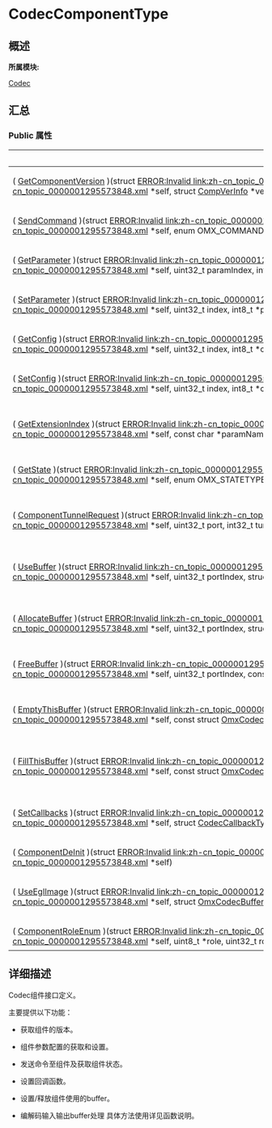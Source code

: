 # CodecComponentType


## **概述**

**所属模块:**

[Codec](_codec.md)


## **汇总**


### Public 属性

  | Public&nbsp;属性 | 描述 | 
| -------- | -------- |
| (&nbsp;[GetComponentVersion](_codec.md#getcomponentversion)&nbsp;)(struct&nbsp;[ERROR:Invalid&nbsp;link:zh-cn_topic_0000001295573848.xml#xref1521256091083931,link:zh-cn_topic_0000001295573848.xml](zh-cn_topic_0000001295573848.xml)&nbsp;\*self,&nbsp;struct&nbsp;[CompVerInfo](_comp_ver_info.md)&nbsp;\*verInfo) | 获取Codec组件版本号。&nbsp;[更多...](_codec.md#getcomponentversion) | 
| (&nbsp;[SendCommand](_codec.md#sendcommand)&nbsp;)(struct&nbsp;[ERROR:Invalid&nbsp;link:zh-cn_topic_0000001295573848.xml#xref2020788308083931,link:zh-cn_topic_0000001295573848.xml](zh-cn_topic_0000001295573848.xml)&nbsp;\*self,&nbsp;enum&nbsp;OMX_COMMANDTYPE&nbsp;cmd,&nbsp;uint32_t&nbsp;param,&nbsp;int8_t&nbsp;\*cmdData,&nbsp;uint32_t&nbsp;cmdDataLen) | 发送命令给组件。&nbsp;[更多...](_codec.md#sendcommand) | 
| (&nbsp;[GetParameter](_codec.md#getparameter)&nbsp;)(struct&nbsp;[ERROR:Invalid&nbsp;link:zh-cn_topic_0000001295573848.xml#xref2071182762083931,link:zh-cn_topic_0000001295573848.xml](zh-cn_topic_0000001295573848.xml)&nbsp;\*self,&nbsp;uint32_t&nbsp;paramIndex,&nbsp;int8_t&nbsp;\*paramStruct,&nbsp;uint32_t&nbsp;paramStructLen) | 获取组件参数设置。&nbsp;[更多...](_codec.md#getparameter) | 
| (&nbsp;[SetParameter](_codec.md#setparameter)&nbsp;)(struct&nbsp;[ERROR:Invalid&nbsp;link:zh-cn_topic_0000001295573848.xml#xref1874982936083931,link:zh-cn_topic_0000001295573848.xml](zh-cn_topic_0000001295573848.xml)&nbsp;\*self,&nbsp;uint32_t&nbsp;index,&nbsp;int8_t&nbsp;\*paramStruct,&nbsp;uint32_t&nbsp;paramStructLen) | 设置组件需要的参数。&nbsp;[更多...](_codec.md#setparameter) | 
| (&nbsp;[GetConfig](_codec.md#getconfig)&nbsp;)(struct&nbsp;[ERROR:Invalid&nbsp;link:zh-cn_topic_0000001295573848.xml#xref921941812083931,link:zh-cn_topic_0000001295573848.xml](zh-cn_topic_0000001295573848.xml)&nbsp;\*self,&nbsp;uint32_t&nbsp;index,&nbsp;int8_t&nbsp;\*cfgStruct,&nbsp;uint32_t&nbsp;cfgStructLen) | 获取组件的配置结构。&nbsp;[更多...](_codec.md#getconfig) | 
| (&nbsp;[SetConfig](_codec.md#setconfig)&nbsp;)(struct&nbsp;[ERROR:Invalid&nbsp;link:zh-cn_topic_0000001295573848.xml#xref1073566491083931,link:zh-cn_topic_0000001295573848.xml](zh-cn_topic_0000001295573848.xml)&nbsp;\*self,&nbsp;uint32_t&nbsp;index,&nbsp;int8_t&nbsp;\*cfgStruct,&nbsp;uint32_t&nbsp;cfgStructLen) | 设置组件的配置。&nbsp;[更多...](_codec.md#setconfig) | 
| (&nbsp;[GetExtensionIndex](_codec.md#getextensionindex)&nbsp;)(struct&nbsp;[ERROR:Invalid&nbsp;link:zh-cn_topic_0000001295573848.xml#xref68113596083931,link:zh-cn_topic_0000001295573848.xml](zh-cn_topic_0000001295573848.xml)&nbsp;\*self,&nbsp;const&nbsp;char&nbsp;\*paramName,&nbsp;uint32_t&nbsp;\*indexType) | 根据字符串获取组件的扩展索引。&nbsp;[更多...](_codec.md#getextensionindex) | 
| (&nbsp;[GetState](_codec.md#getstate)&nbsp;)(struct&nbsp;[ERROR:Invalid&nbsp;link:zh-cn_topic_0000001295573848.xml#xref1226754841083931,link:zh-cn_topic_0000001295573848.xml](zh-cn_topic_0000001295573848.xml)&nbsp;\*self,&nbsp;enum&nbsp;OMX_STATETYPE&nbsp;\*state) | 获取组件的当前状态。&nbsp;[更多...](_codec.md#getstate) | 
| (&nbsp;[ComponentTunnelRequest](_codec.md#componenttunnelrequest)&nbsp;)(struct&nbsp;[ERROR:Invalid&nbsp;link:zh-cn_topic_0000001295573848.xml#xref1739461855083931,link:zh-cn_topic_0000001295573848.xml](zh-cn_topic_0000001295573848.xml)&nbsp;\*self,&nbsp;uint32_t&nbsp;port,&nbsp;int32_t&nbsp;tunneledComp,&nbsp;uint32_t&nbsp;tunneledPort,&nbsp;struct&nbsp;OMX_TUNNELSETUPTYPE&nbsp;\*tunnelSetup) | 设置组件采用Tunnel方式通信。&nbsp;[更多...](_codec.md#componenttunnelrequest) | 
| (&nbsp;[UseBuffer](_codec.md#usebuffer)&nbsp;)(struct&nbsp;[ERROR:Invalid&nbsp;link:zh-cn_topic_0000001295573848.xml#xref2135329427083931,link:zh-cn_topic_0000001295573848.xml](zh-cn_topic_0000001295573848.xml)&nbsp;\*self,&nbsp;uint32_t&nbsp;portIndex,&nbsp;struct&nbsp;[OmxCodecBuffer](_omx_codec_buffer.md)&nbsp;\*buffer) | 指定组件端口的buffer。&nbsp;[更多...](_codec.md#usebuffer) | 
| (&nbsp;[AllocateBuffer](_codec.md#allocatebuffer)&nbsp;)(struct&nbsp;[ERROR:Invalid&nbsp;link:zh-cn_topic_0000001295573848.xml#xref857621490083931,link:zh-cn_topic_0000001295573848.xml](zh-cn_topic_0000001295573848.xml)&nbsp;\*self,&nbsp;uint32_t&nbsp;portIndex,&nbsp;struct&nbsp;[OmxCodecBuffer](_omx_codec_buffer.md)&nbsp;\*buffer) | 向组件申请端口buffer。&nbsp;[更多...](_codec.md#allocatebuffer) | 
| (&nbsp;[FreeBuffer](_codec.md#freebuffer)&nbsp;)(struct&nbsp;[ERROR:Invalid&nbsp;link:zh-cn_topic_0000001295573848.xml#xref1026220701083931,link:zh-cn_topic_0000001295573848.xml](zh-cn_topic_0000001295573848.xml)&nbsp;\*self,&nbsp;uint32_t&nbsp;portIndex,&nbsp;const&nbsp;struct&nbsp;[OmxCodecBuffer](_omx_codec_buffer.md)&nbsp;\*buffer) | 释放buffer。&nbsp;[更多...](_codec.md#freebuffer) | 
| (&nbsp;[EmptyThisBuffer](_codec.md#emptythisbuffer)&nbsp;)(struct&nbsp;[ERROR:Invalid&nbsp;link:zh-cn_topic_0000001295573848.xml#xref1735359869083931,link:zh-cn_topic_0000001295573848.xml](zh-cn_topic_0000001295573848.xml)&nbsp;\*self,&nbsp;const&nbsp;struct&nbsp;[OmxCodecBuffer](_omx_codec_buffer.md)&nbsp;\*buffer) | 编解码输入待处理buffer。&nbsp;[更多...](_codec.md#emptythisbuffer) | 
| (&nbsp;[FillThisBuffer](_codec.md#fillthisbuffer)&nbsp;)(struct&nbsp;[ERROR:Invalid&nbsp;link:zh-cn_topic_0000001295573848.xml#xref1574208746083931,link:zh-cn_topic_0000001295573848.xml](zh-cn_topic_0000001295573848.xml)&nbsp;\*self,&nbsp;const&nbsp;struct&nbsp;[OmxCodecBuffer](_omx_codec_buffer.md)&nbsp;\*buffer) | 编解码输出填充buffer。&nbsp;[更多...](_codec.md#fillthisbuffer) | 
| (&nbsp;[SetCallbacks](_codec.md#setcallbacks)&nbsp;)(struct&nbsp;[ERROR:Invalid&nbsp;link:zh-cn_topic_0000001295573848.xml#xref1922857471083931,link:zh-cn_topic_0000001295573848.xml](zh-cn_topic_0000001295573848.xml)&nbsp;\*self,&nbsp;struct&nbsp;[CodecCallbackType](_codec_callback_type.md)&nbsp;\*callback,&nbsp;int8_t&nbsp;\*appData,&nbsp;uint32_t&nbsp;appDataLen) | 设置Codec组件的回调函数。&nbsp;[更多...](_codec.md#setcallbacks) | 
| (&nbsp;[ComponentDeInit](_codec.md#componentdeinit)&nbsp;)(struct&nbsp;[ERROR:Invalid&nbsp;link:zh-cn_topic_0000001295573848.xml#xref1721252790083931,link:zh-cn_topic_0000001295573848.xml](zh-cn_topic_0000001295573848.xml)&nbsp;\*self) | 组件去初始化。&nbsp;[更多...](_codec.md#componentdeinit) | 
| (&nbsp;[UseEglImage](_codec.md#useeglimage)&nbsp;)(struct&nbsp;[ERROR:Invalid&nbsp;link:zh-cn_topic_0000001295573848.xml#xref872648430083931,link:zh-cn_topic_0000001295573848.xml](zh-cn_topic_0000001295573848.xml)&nbsp;\*self,&nbsp;struct&nbsp;[OmxCodecBuffer](_omx_codec_buffer.md)&nbsp;\*buffer,&nbsp;uint32_t&nbsp;portIndex,&nbsp;int8_t&nbsp;\*eglImage,&nbsp;uint32_t&nbsp;eglImageLen) | 使用已在EGL中申请的空间。&nbsp;[更多...](_codec.md#useeglimage) | 
| (&nbsp;[ComponentRoleEnum](_codec.md#componentroleenum)&nbsp;)(struct&nbsp;[ERROR:Invalid&nbsp;link:zh-cn_topic_0000001295573848.xml#xref1661834974083931,link:zh-cn_topic_0000001295573848.xml](zh-cn_topic_0000001295573848.xml)&nbsp;\*self,&nbsp;uint8_t&nbsp;\*role,&nbsp;uint32_t&nbsp;roleLen,&nbsp;uint32_t&nbsp;index) | 获取组件角色。&nbsp;[更多...](_codec.md#componentroleenum) | 


## **详细描述**

Codec组件接口定义。

主要提供以下功能：

- 获取组件的版本。

- 组件参数配置的获取和设置。

- 发送命令至组件及获取组件状态。

- 设置回调函数。

- 设置/释放组件使用的buffer。

- 编解码输入输出buffer处理 具体方法使用详见函数说明。
